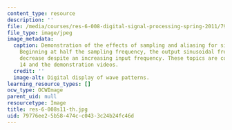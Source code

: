 ```yaml
---
content_type: resource
description: ''
file: /media/courses/res-6-008-digital-signal-processing-spring-2011/79776ee25b58474cc0433c24b24fc46d_res-6-008s11-th.jpg
file_type: image/jpeg
image_metadata:
  caption: Demonstration of the effects of sampling and aliasing for sinusoidal frequencies.
    Beginning at half the sampling frequency, the output sinusoidal frequency will
    decrease despite an increasing input frequency. These topics are covered in lecture
    14 and the demonstration videos.
  credit: ''
  image-alt: Digital display of wave patterns.
learning_resource_types: []
ocw_type: OCWImage
parent_uid: null
resourcetype: Image
title: res-6-008s11-th.jpg
uid: 79776ee2-5b58-474c-c043-3c24b24fc46d
---
```

